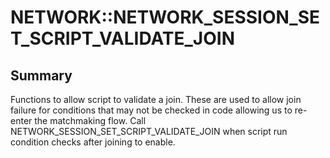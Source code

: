 # NETWORK::NETWORK_SESSION_SET_SCRIPT_VALIDATE_JOIN

## Summary
Functions to allow script to validate a join. These are used to allow join failure for conditions
that may not be checked in code allowing us to re-enter the matchmaking flow.
Call NETWORK_SESSION_SET_SCRIPT_VALIDATE_JOIN when script run condition checks after joining to enable.